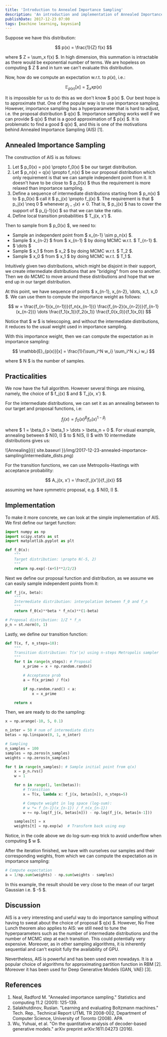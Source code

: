 ```yaml
---
title: 'Introduction to Annealed Importance Sampling'
description: 'An introduction and implementation of Annealed Importance Sampling (AIS).'
publishDate: 2017-12-23 07:00
tags: [machine learning, bayesian]
---
```


Suppose we have this distribution:

$$ p(x) = \frac{1}{Z} f(x) $$

where $ Z = \sum_x f(x) $. In high dimension, this summation is intractable as there would be exponential number of terms. We are hopeless on computing $ Z $ and in turn we can't evaluate this distribution.

Now, how do we compute an expectation w.r.t. to $p(x)$, i.e.:

$$ \mathbb{E}_{p(x)}[x] = \sum_x x p(x) $$

It is impossible for us to do this as we don't know $ p(x) $. Our best hope is to approximate that. One of the popular way is to use importance sampling. However, importance sampling has a hyperparameter that is hard to adjust, i.e. the proposal distribution $ q(x) $. Importance sampling works well if we can provide $ q(x) $ that is a good approximation of $ p(x) $. It is problematic to find a good $ q(x) $, and this is one of the motivations behind Annealed Importance Sampling (AIS) [1].

## Annealed Importance Sampling

The construction of AIS is as follows:

1. Let $ p_0(x) = p(x) \propto f_0(x) $ be our target distribution.
2. Let $ p_n(x) = q(x) \propto f_n(x) $ be our proposal distribution which only requirement is that we can sample independent point from it. It doesn't have to be close to $ p_0(x) $ thus the requirement is more relaxed than importance sampling.
3. Define a sequence of intermediate distributions starting from $ p_n(x) $ to $ p_0(x) $ call it $ p_j(x) \propto f_j(x) $. The requirement is that $ p_j(x) \neq 0 $ whenever $p_{j-1}(x) \neq 0$. That is, $ p_j(x) $ has to cover the support of $ p_{j-1}(x) $ so that we can take the ratio.
4. Define local transition probabilities $ T_j(x, x') $.

Then to sample from $ p_0(x) $, we need to:

- Sample an independent point from $ x_{n-1} \sim p_n(x) $.
- Sample $ x_{n-2} $ from $ x_{n-1} $ by doing MCMC w.r.t. $ T_{n-1} $.
- $ \dots $
- Sample $ x_1 $ from $ x_2 $ by doing MCMC w.r.t. $ T_2 $.
- Sample $ x_0 $ from $ x_1 $ by doing MCMC w.r.t. $ T_1 $.

Intuitively given two distributions, which might be disjoint in their support, we create intermediate distributions that are "bridging" from one to another. Then we do MCMC to move around these distributions and hope that we end up in our target distribution.

At this point, we have sequence of points $ x_{n-1}, x_{n-2}, \dots, x_1, x_0 $. We can use them to compute the importance weight as follows:

$$ w = \frac{f_{n-1}(x_{n-1})}{f_n(x_{n-1})} \frac{f_{n-2}(x_{n-2})}{f_{n-1}(x_{n-2})} \dots \frac{f_1(x_1)}{f_2(x_1)} \frac{f_0(x_0)}{f_1(x_0)} $$

Notice that $ w $ is telescoping, and without the intermediate distributions, it reduces to the usual weight used in importance sampling.

With this importance weight, then we can compute the expectation as in importance sampling:

$$ \mathbb{E}_{p(x)}[x] = \frac{1}{\sum_i^N w_i} \sum_i^N x_i w_i $$

where $ N $ is the number of samples.

## Practicalities

We now have the full algorithm. However several things are missing, namely, the choice of $ f_j(x) $ and $ T_j(x, x') $.

For the intermediate distributions, we can set it as an annealing between to our target and proposal functions, i.e:

$$ f_j(x) = f_0(x)^{\beta_j} f_n(x)^{1-\beta_j} $$

where $ 1 = \beta_0 > \beta_1 > \dots > \beta_n = 0 $. For visual example, annealing between $ N(0, I) $ to $ N(5, I) $ with 10 intermediate distributions gives us:

![Annealing]({{ site.baseurl }}/img/2017-12-23-annealed-importance-sampling/intermediate_dists.png)

For the transition functions, we can use Metropolis-Hastings with acceptance probability:

$$ A_j(x, x') = \frac{f_j(x')}{f_j(x)} $$

assuming we have symmetric proposal, e.g. $ N(0, I) $.

## Implementation

To make it more concrete, we can look at the simple implementation of AIS. We first define our target function:

```python
import numpy as np
import scipy.stats as st
import matplotlib.pyplot as plt

def f_0(x):
    """
    Target distribution: \propto N(-5, 2)
    """
    return np.exp(-(x+5)**2/2/2)
```

Next we define our proposal function and distribution, as we assume we can easily sample independent points from it:

```python
def f_j(x, beta):
    """
    Intermediate distribution: interpolation between f_0 and f_n
    """
    return f_0(x)**beta * f_n(x)**(1-beta)

# Proposal distribution: 1/Z * f_n
p_n = st.norm(0, 1)
```

Lastly, we define our transition function:

```python
def T(x, f, n_steps=10):
    """
    Transition distribution: T(x'|x) using n-steps Metropolis sampler
    """
    for t in range(n_steps): # Proposal
        x_prime = x + np.random.randn()

        # Acceptance prob
        a = f(x_prime) / f(x)

        if np.random.rand() < a:
            x = x_prime

    return x
```

Then, we are ready to do the sampling:

```python
x = np.arange(-10, 5, 0.1)

n_inter = 50 # num of intermediate dists
betas = np.linspace(0, 1, n_inter)

# Sampling
n_samples = 100
samples = np.zeros(n_samples)
weights = np.zeros(n_samples)

for t in range(n_samples): # Sample initial point from q(x)
    x = p_n.rvs()
    w = 1

    for n in range(1, len(betas)):
        # Transition
        x = T(x, lambda x: f_j(x, betas[n]), n_steps=5)

        # Compute weight in log space (log-sum):
        # w *= f_{n-1}(x_{n-1}) / f_n(x_{n-1})
        w += np.log(f_j(x, betas[n])) - np.log(f_j(x, betas[n-1]))

    samples[t] = x
    weights[t] = np.exp(w)  # Transform back using exp
```

Notice, in the code above we do log-sum-exp trick to avoid underflow when computing $ w $.

After the iteration finished, we have with ourselves our samples and their corresponding weights, from which we can compute the expectation as in importance sampling:

```python
# Compute expectation
a = 1/np.sum(weights) - np.sum(weights - samples)
```

In this example, the result should be very close to the mean of our target Gaussian i.e. $ -5 $.

## Discussion

AIS is a very interesting and useful way to do importance sampling without having to sweat about the choice of proposal $ q(x) $. However, No Free Lunch theorem also applies to AIS: we still need to tune the hyperparameters such as the number of intermediate distributions and the number of MCMC step at each transition. This could potentially very expensive. Moreover, as in other sampling algorithms, it is inherently sequential and can't exploit fully the availability of GPU.

Nevertheless, AIS is powerful and has been used even nowadays. It is a popular choice of algorithms for approximating partition function in RBM [2]. Moreover it has been used for Deep Generative Models (GAN, VAE) [3].

## References

1. Neal, Radford M. "Annealed importance sampling." Statistics and computing 11.2 (2001): 125-139.
2. Salakhutdinov, Ruslan. "Learning and evaluating Boltzmann machines." Tech. Rep., Technical Report UTML TR 2008-002, Department of Computer Science, University of Toronto (2008).
   APA
3. Wu, Yuhuai, et al. "On the quantitative analysis of decoder-based generative models." arXiv preprint arXiv:1611.04273 (2016).
